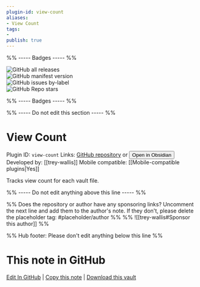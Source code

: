```yaml
---
plugin-id: view-count
aliases:
- View Count
tags: 
- 
publish: true
---
```


%% ----- Badges ----- %%

![GitHub all releases](https://img.shields.io/github/downloads/trey-wallis/obsidian-view-count/total?color=573E7A&logo=github&style=for-the-badge)   
![GitHub manifest version](https://img.shields.io/github/manifest-json/v/trey-wallis/obsidian-view-count?color=573E7A&logo=github&style=for-the-badge)   
![GitHub issues by-label](https://img.shields.io/github/issues/trey-wallis/obsidian-view-count/help%20wanted?color=573E7A&logo=github&style=for-the-badge)   
![GitHub Repo stars](https://img.shields.io/github/stars/trey-wallis/obsidian-view-count?color=573E7A&logo=github&style=for-the-badge)

%% ----- Badges ----- %%

%% ----- Do not edit this section ----- %%

# View Count

Plugin ID: `view-count`
Links: [GitHub repository](https://github.com/trey-wallis/obsidian-view-count) or [<button id=HH>Open in Obsidian</button>](obsidian://show-plugin?id=view-count)
Developed by: [[trey-wallis]]
Mobile compatible: [[Mobile-compatible plugins|Yes]]

Tracks view count for each vault file.

%% ----- Do not edit anything above this line ----- %% 

%% Does the repository or author have any sponsoring links? Uncomment the next line and add them to the author's note. If they don't, please delete the placeholder tag: #placeholder/author %%
%% ![[trey-wallis#Sponsor this author]] %%

%% Hub footer: Please don't edit anything below this line %%

# This note in GitHub

<span class="git-footer">[Edit In GitHub](https://github.dev/obsidian-community/obsidian-hub/blob/main/02%20-%20Community%20Expansions/02.05%20All%20Community%20Expansions/Plugins/view-count.md "git-hub-edit-note") | [Copy this note](https://raw.githubusercontent.com/obsidian-community/obsidian-hub/main/02%20-%20Community%20Expansions/02.05%20All%20Community%20Expansions/Plugins/view-count.md "git-hub-copy-note") | [Download this vault](https://github.com/obsidian-community/obsidian-hub/archive/refs/heads/main.zip "git-hub-download-vault") </span>

